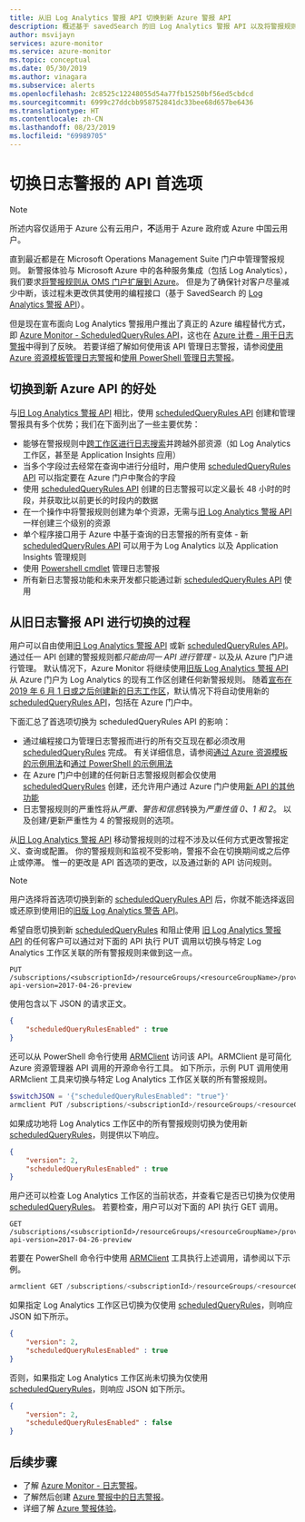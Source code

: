 ```yaml
---
title: 从旧 Log Analytics 警报 API 切换到新 Azure 警报 API
description: 概述基于 savedSearch 的旧 Log Analytics 警报 API 以及将警报规则切换到新的 ScheduledQueryRules API 的过程，其中详细说明了常见的客户问题。
author: msvijayn
services: azure-monitor
ms.service: azure-monitor
ms.topic: conceptual
ms.date: 05/30/2019
ms.author: vinagara
ms.subservice: alerts
ms.openlocfilehash: 2c8525c12248055d54a77fb15250bf56ed5cbdcd
ms.sourcegitcommit: 6999c27ddcbb958752841dc33bee68d657be6436
ms.translationtype: HT
ms.contentlocale: zh-CN
ms.lasthandoff: 08/23/2019
ms.locfileid: "69989705"
---
```

# <a name="switch-api-preference-for-log-alerts"></a>切换日志警报的 API 首选项

> [!NOTE]
> 所述内容仅适用于 Azure 公有云用户，**不**适用于 Azure 政府或 Azure 中国云用户。  

直到最近都是在 Microsoft Operations Management Suite 门户中管理警报规则。 新警报体验与 Microsoft Azure 中的各种服务集成（包括 Log Analytics），我们要求[将警报规则从 OMS 门户扩展到 Azure](alerts-unified-log.md)。 但是为了确保针对客户尽量减少中断，该过程未更改供其使用的编程接口（基于 SavedSearch 的 [Log Analytics 警报 API](api-alerts.md)）。

但是现在宣布面向 Log Analytics 警报用户推出了真正的 Azure 编程替代方式，即 [Azure Monitor - ScheduledQueryRules API](https://docs.microsoft.com/rest/api/monitor/scheduledqueryrules)，这也在 [Azure 计费 - 用于日志警报](alerts-unified-log.md#pricing-and-billing-of-log-alerts)中得到了反映。 若要详细了解如何使用该 API 管理日志警报，请参阅[使用 Azure 资源模板管理日志警报](alerts-log.md#managing-log-alerts-using-azure-resource-template)和[使用 PowerShell 管理日志警报](alerts-log.md#managing-log-alerts-using-powershell)。

## <a name="benefits-of-switching-to-new-azure-api"></a>切换到新 Azure API 的好处

与[旧 Log Analytics 警报 API](api-alerts.md) 相比，使用 [scheduledQueryRules API](https://docs.microsoft.com/rest/api/monitor/scheduledqueryrules) 创建和管理警报具有多个优势；我们在下面列出了一些主要优势：

- 能够在警报规则中[跨工作区进行日志搜索](../log-query/cross-workspace-query.md)并跨越外部资源（如 Log Analytics 工作区，甚至是 Application Insights 应用）
- 当多个字段过去经常在查询中进行分组时，用户使用 [scheduledQueryRules API](https://docs.microsoft.com/rest/api/monitor/scheduledqueryrules) 可以指定要在 Azure 门户中聚合的字段
- 使用 [scheduledQueryRules API](https://docs.microsoft.com/rest/api/monitor/scheduledqueryrules) 创建的日志警报可以定义最长 48 小时的时段，并获取比以前更长的时段内的数据
- 在一个操作中将警报规则创建为单个资源，无需与[旧 Log Analytics 警报 API](api-alerts.md) 一样创建三个级别的资源
- 单个程序接口用于 Azure 中基于查询的日志警报的所有变体 - 新 [scheduledQueryRules API](https://docs.microsoft.com/rest/api/monitor/scheduledqueryrules) 可以用于为 Log Analytics 以及 Application Insights 管理规则
- 使用 [Powershell cmdlet](alerts-log.md#managing-log-alerts-using-powershell) 管理日志警报
- 所有新日志警报功能和未来开发都只能通过新 [scheduledQueryRules API](https://docs.microsoft.com/rest/api/monitor/scheduledqueryrules) 使用

## <a name="process-of-switching-from-legacy-log-alerts-api"></a>从旧日志警报 API 进行切换的过程

用户可以自由使用[旧 Log Analytics 警报 API](api-alerts.md) 或新 [scheduledQueryRules API](https://docs.microsoft.com/rest/api/monitor/scheduledqueryrules)。 通过任一 API 创建的警报规则都*只能由同一 API 进行管理* - 以及从 Azure 门户进行管理。 默认情况下，Azure Monitor 将继续使用[旧版 Log Analytics 警报 API](api-alerts.md) 从 Azure 门户为 Log Analytics 的现有工作区创建任何新警报规则。 随着[宣布在 2019 年 6 月 1 日或之后创建新的日志工作区](https://azure.microsoft.com/updates/switch-api-preference-log-alerts/)，默认情况下将自动使用新的 [scheduledQueryRules API](https://docs.microsoft.com/rest/api/monitor/scheduledqueryrules)，包括在 Azure 门户中。

下面汇总了首选项切换为 scheduledQueryRules API 的影响：

- 通过编程接口为管理日志警报而进行的所有交互现在都必须改用 [scheduledQueryRules](https://docs.microsoft.com/rest/api/monitor/scheduledqueryrules) 完成。 有关详细信息，请参阅[通过 Azure 资源模板的示例用法](alerts-log.md#managing-log-alerts-using-azure-resource-template)和[通过 PowerShell 的示例用法](alerts-log.md#managing-log-alerts-using-powershell)
- 在 Azure 门户中创建的任何新日志警报规则都会仅使用 [scheduledQueryRules](https://docs.microsoft.com/rest/api/monitor/scheduledqueryrules) 创建，还允许用户通过 Azure 门户使用[新 API 的其他功能](#benefits-of-switching-to-new-azure-api)
- 日志警报规则的严重性将从*严重、警告和信息*转换为*严重性值 0、1 和 2*。 以及创建/更新严重性为 4 的警报规则的选项。

从[旧 Log Analytics 警报 API](api-alerts.md) 移动警报规则的过程不涉及以任何方式更改警报定义、查询或配置。 你的警报规则和监视不受影响，警报不会在切换期间或之后停止或停滞。 惟一的更改是 API 首选项的更改，以及通过新的 API 访问规则。

> [!NOTE]
> 用户选择将首选项切换到新的 [scheduledQueryRules API](https://docs.microsoft.com/rest/api/monitor/scheduledqueryrules) 后，你就不能选择返回或还原到使用旧的[旧版 Log Analytics 警告 API](api-alerts.md)。

希望自愿切换到新 [scheduledQueryRules](https://docs.microsoft.com/rest/api/monitor/scheduledqueryrules) 和阻止使用 [旧 Log Analytics 警报 API](api-alerts.md) 的任何客户可以通过对下面的 API 执行 PUT 调用以切换与特定 Log Analytics 工作区关联的所有警报规则来做到这一点。

```
PUT /subscriptions/<subscriptionId>/resourceGroups/<resourceGroupName>/providers/Microsoft.OperationalInsights/workspaces/<workspaceName>/alertsversion?api-version=2017-04-26-preview
```

使用包含以下 JSON 的请求正文。

```json
{
    "scheduledQueryRulesEnabled" : true
}
```

还可以从 PowerShell 命令行使用 [ARMClient](https://github.com/projectkudu/ARMClient) 访问该 API。ARMClient 是可简化 Azure 资源管理器 API 调用的开源命令行工具。 如下所示，示例 PUT 调用使用 ARMclient 工具来切换与特定 Log Analytics 工作区关联的所有警报规则。

```powershell
$switchJSON = '{"scheduledQueryRulesEnabled": "true"}'
armclient PUT /subscriptions/<subscriptionId>/resourceGroups/<resourceGroupName>/providers/Microsoft.OperationalInsights/workspaces/<workspaceName>/alertsversion?api-version=2017-04-26-preview $switchJSON
```

如果成功地将 Log Analytics 工作区中的所有警报规则切换为使用新 [scheduledQueryRules](https://docs.microsoft.com/rest/api/monitor/scheduledqueryrules)，则提供以下响应。

```json
{
    "version": 2,
    "scheduledQueryRulesEnabled" : true
}
```

用户还可以检查 Log Analytics 工作区的当前状态，并查看它是否已切换为仅使用 [scheduledQueryRules](https://docs.microsoft.com/rest/api/monitor/scheduledqueryrules)。 若要检查，用户可以对下面的 API 执行 GET 调用。

```
GET /subscriptions/<subscriptionId>/resourceGroups/<resourceGroupName>/providers/Microsoft.OperationalInsights/workspaces/<workspaceName>/alertsversion?api-version=2017-04-26-preview
```

若要在 PowerShell 命令行中使用 [ARMClient](https://github.com/projectkudu/ARMClient) 工具执行上述调用，请参阅以下示例。

```powershell
armclient GET /subscriptions/<subscriptionId>/resourceGroups/<resourceGroupName>/providers/Microsoft.OperationalInsights/workspaces/<workspaceName>/alertsversion?api-version=2017-04-26-preview
```

如果指定 Log Analytics 工作区已切换为仅使用 [scheduledQueryRules](https://docs.microsoft.com/rest/api/monitor/scheduledqueryrules)，则响应 JSON 如下所示。

```json
{
    "version": 2,
    "scheduledQueryRulesEnabled" : true
}
```
否则，如果指定 Log Analytics 工作区尚未切换为仅使用 [scheduledQueryRules](https://docs.microsoft.com/rest/api/monitor/scheduledqueryrules)，则响应 JSON 如下所示。

```json
{
    "version": 2,
    "scheduledQueryRulesEnabled" : false
}
```

## <a name="next-steps"></a>后续步骤

- 了解 [Azure Monitor - 日志警报](alerts-unified-log.md)。
- 了解然后创建 [Azure 警报中的日志警报](alerts-log.md)。
- 详细了解 [Azure 警报体验](../../azure-monitor/platform/alerts-overview.md)。
